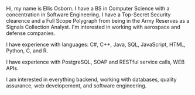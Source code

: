 Hi, my name is Ellis Osborn. I have a BS in Computer Science with a concentration in Software Engineering. I have a Top-Secret Security clearence and a Full Scope Polygraph from being in the Army Reserves as a Signals Collection Analyst. I'm interested in working with aerospace and defense companies.

I have experience with languages: C#, C++, Java, SQL, JavaScript, HTML, Python, C, and R.

I have experience with PostgreSQL, SOAP and RESTful service calls, WEB APIs.

I am interested in everything backend, working with databases, quality assurance, web developement, and software engineering.
